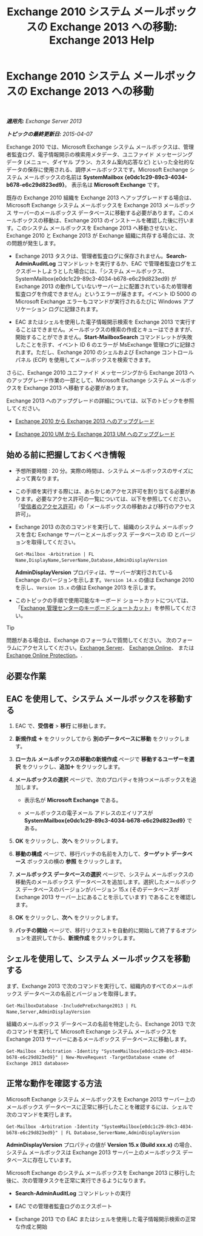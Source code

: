 ﻿---
title: 'Exchange 2010 システム メールボックスの Exchange 2013 への移動: Exchange 2013 Help'
TOCTitle: Exchange 2010 システム メールボックスの Exchange 2013 への移動
ms:assetid: a3b03c4e-0bc7-41a2-885c-e9cac37566c8
ms:mtpsurl: https://technet.microsoft.com/ja-jp/library/Dn249849(v=EXCHG.150)
ms:contentKeyID: 54915173
ms.date: 04/24/2018
mtps_version: v=EXCHG.150
ms.translationtype: HT
---

# Exchange 2010 システム メールボックスの Exchange 2013 への移動

 

_**適用先:** Exchange Server 2013_

_**トピックの最終更新日:** 2015-04-07_

Exchange 2010 では、Microsoft Exchange システム メールボックスは、管理者監査ログ、電子情報開示の検索用メタデータ、ユニファイド メッセージング データ (メニュー、ダイヤル プラン、カスタム案内応答など) といった全社的なデータの保存に使用される、調停メールボックスです。Microsoft Exchange システム メールボックスの名前は **SystemMailbox {e0dc1c29-89c3-4034-b678-e6c29d823ed9}**。 表示名は **Microsoft Exchange** です。

既存の Exchange 2010 組織を Exchange 2013 へアップグレードする場合は、Microsoft Exchange システム メールボックスを Exchange 2013 メールボックス サーバーのメールボックス データベースに移動する必要があります。このメールボックスの移動は、Exchange 2013 のインストールを確認した後に行います。このシステム メールボックスを Exchange 2013 へ移動させないと、Exchange 2010 と Exchange 2013 が Exchange 組織に共存する場合には、次の問題が発生します。

  - Exchange 2013 タスクは、管理者監査ログに保存されません。**Search-AdminAuditLog** コマンドレットを実行するか、EAC で管理者監査ログをエクスポートしようとした場合には、「システム メールボックス、SystemMailbox{e0dc1c29-89c3-4034-b678-e6c29d823ed9} が Exchange 2013 の動作していないサーバー上に配置されているため管理者監査ログを作成できません」というエラーが届きます。イベント ID 5000 の Microsoft Exchange エラーもコマンドが実行されるたびに Windows アプリケーション ログに記録されます。

  - EAC またはシェルを使用した電子情報開示検索を Exchange 2013 で実行することはできません。メールボックスの検索の作成とキューはできますが、開始することができません。**Start-MailboxSearch** コマンドレットが失敗したことを示す、イベント ID 6 のエラーが MsExchange 管理ログに記録されます。ただし、Exchange 2010 のシェルおよび Exchange コントロール パネル (ECP) を使用してメールボックスを検索できます。

さらに、Exchange 2010 ユニファイド メッセージングから Exchange 2013 へのアップグレード作業の一部として、Microsoft Exchange システム メールボックスを Exchange 2013 へ移動する必要があります。

Exchange 2013 へのアップグレードの詳細については、以下のトピックを参照してください。

  - [Exchange 2010 から Exchange 2013 へのアップグレード](upgrade-from-exchange-2010-to-exchange-2013-exchange-2013-help.md)

  - [Exchange 2010 UM から Exchange 2013 UM へのアップグレード](upgrade-exchange-2010-um-to-exchange-2013-um-exchange-2013-help.md)

## 始める前に把握しておくべき情報

  - 予想所要時間 : 20 分。実際の時間は、システム メールボックスのサイズによって異なります。

  - この手順を実行する際には、あらかじめアクセス許可を割り当てる必要があります。必要なアクセス許可の一覧については、以下を参照してください。「[受信者のアクセス許可](recipients-permissions-exchange-2013-help.md)」の「メールボックスの移動および移行のアクセス許可」。

  - Exchange 2013 の次のコマンドを実行して、組織のシステム メールボックスを含む Exchange サーバーとメールボックス データベースの ID とバージョンを取得してください。
    
        Get-Mailbox -Arbitration | FL Name,DisplayName,ServerName,Database,AdminDisplayVersion
    
    **AdminDisplayVersion** プロパティは、サーバーが実行されている Exchange のバージョンを示します。`Version 14.x` の値は Exchange 2010 を示し、`Version 15.x` の値は Exchange 2013 を示します。

  - このトピックの手順で使用可能なキーボード ショートカットについては、「[Exchange 管理センターのキーボード ショートカット](keyboard-shortcuts-in-the-exchange-admin-center-exchange-online-protection-help.md)」を参照してください。


> [!TIP]
> 問題がある場合は、Exchange のフォーラムで質問してください。 次のフォーラムにアクセスしてください。<A href="https://go.microsoft.com/fwlink/p/?linkid=60612">Exchange Server</A>、 <A href="https://go.microsoft.com/fwlink/p/?linkid=267542">Exchange Online</A>、 または <A href="https://go.microsoft.com/fwlink/p/?linkid=285351">Exchange Online Protection</A>。.



## 必要な作業

## EAC を使用して、システム メールボックスを移動する

1.  EAC で、<strong>受信者</strong> \> <strong>移行</strong> に移動します。

2.  <strong>新規作成</strong> ![\[追加\] アイコン](images/JJ218640.c1e75329-d6d7-4073-a27d-498590bbb558(EXCHG.150).gif "[追加] アイコン") をクリックしてから <strong>別のデータベースに移動</strong> をクリックします。

3.  <strong>ローカル メールボックスの移動の新規作成</strong> ページで <strong>移動するユーザーを選択</strong> をクリックし、<strong>追加</strong>![\[追加\] アイコン](images/JJ218640.c1e75329-d6d7-4073-a27d-498590bbb558(EXCHG.150).gif "[追加] アイコン") をクリックします。

4.  <strong>メールボックスの選択</strong> ページで、次のプロパティを持つメールボックスを追加します。
    
      - 表示名が **Microsoft Exchange** である。
    
      - メールボックスの電子メール アドレスのエイリアスが **SystemMailbox{e0dc1c29-89c3-4034-b678-e6c29d823ed9}** である。

5.  <strong>OK</strong> をクリックし、<strong>次へ</strong> をクリックします。

6.  <strong>移動の構成</strong> ページで、移行バッチの名前を入力して、<strong>ターゲット データベース</strong> ボックスの横の <strong>参照</strong> をクリックします。

7.  <strong>メールボックス データベースの選択</strong> ページで、システム メールボックスの移動先のメールボックス データベースを追加します。選択したメールボックス データベースのバージョンがバージョン 15.x (そのデータベースが Exchange 2013 サーバー上にあることを示しています) であることを確認します。

8.  <strong>OK</strong> をクリックし、<strong>次へ</strong> をクリックします。

9.  <strong>バッチの開始</strong> ページで、移行リクエストを自動的に開始して終了するオプションを選択してから、<strong>新規作成</strong> をクリックします。

## シェルを使用して、システム メールボックスを移動する

まず、Exchange 2013 で次のコマンドを実行して、組織内のすべてのメールボックス データベースの名前とバージョンを取得します。

    Get-MailboxDatabase -IncludePreExchange2013 | FL Name,Server,AdminDisplayVersion

組織のメールボックス データベースの名前を特定したら、Exchange 2013 で次のコマンドを実行して Microsoft Exchange システム メールボックスを Exchange 2013 サーバーにあるメールボックス データベースに移動します。

    Get-Mailbox -Arbitration -Identity "SystemMailbox{e0dc1c29-89c3-4034-b678-e6c29d823ed9}" | New-MoveRequest -TargetDatabase <name of Exchange 2013 database>

## 正常な動作を確認する方法

Microsoft Exchange システム メールボックスを Exchange 2013 サーバー上のメールボックス データベースに正常に移行したことを確認するには、シェルで次のコマンドを実行します。

    Get-Mailbox -Arbitration -Identity "SystemMailbox{e0dc1c29-89c3-4034-b678-e6c29d823ed9}" | FL Database,ServerName,AdminDisplayVersion

**AdminDisplayVersion** プロパティの値が **Version 15.x (Build xxx.x)** の場合、システム メールボックスは Exchange 2013 サーバー上のメールボックス データベースに存在しています。

Microsoft Exchange のシステム メールボックスを Exchange 2013 に移行した後に、次の管理タスクを正常に実行できるようになります。

  - **Search-AdminAuditLog** コマンドレットの実行

  - EAC での管理者監査ログのエクスポート

  - Exchange 2013 での EAC またはシェルを使用した電子情報開示検索の正常な作成と開始

